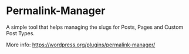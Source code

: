 # Permalink-Manager
A simple tool that helps managing the slugs for Posts, Pages and Custom Post Types.

More info: https://wordpress.org/plugins/permalink-manager/
